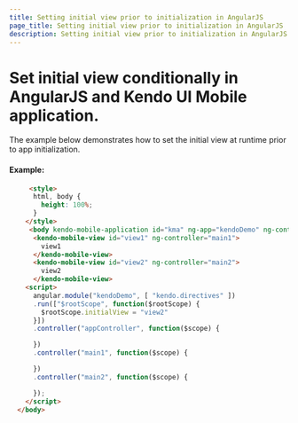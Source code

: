```yaml
---
title: Setting initial view prior to initialization in AngularJS
page_title: Setting initial view prior to initialization in AngularJS
description: Setting initial view prior to initialization in AngularJS
---
```


# Set initial view conditionally in AngularJS and Kendo UI Mobile application.

The example below demonstrates how to set the initial view at runtime prior to app initialization.

#### Example:

```html
     <style>
      html, body {
        height: 100%;
      }
    </style>
     <body kendo-mobile-application id="kma" ng-app="kendoDemo" ng-controller="appController" k-initial="initialView">
      <kendo-mobile-view id="view1" ng-controller="main1">
        view1
      </kendo-mobile-view>
      <kendo-mobile-view id="view2" ng-controller="main2">
        view2
      </kendo-mobile-view>
    <script>
      angular.module("kendoDemo", [ "kendo.directives" ])
      .run(["$rootScope", function($rootScope) {
      	$rootScope.initialView = "view2"
      }])
      .controller("appController", function($scope) {

      })
      .controller("main1", function($scope) {

      })
      .controller("main2", function($scope) {

      });
    </script>
  </body>
```
